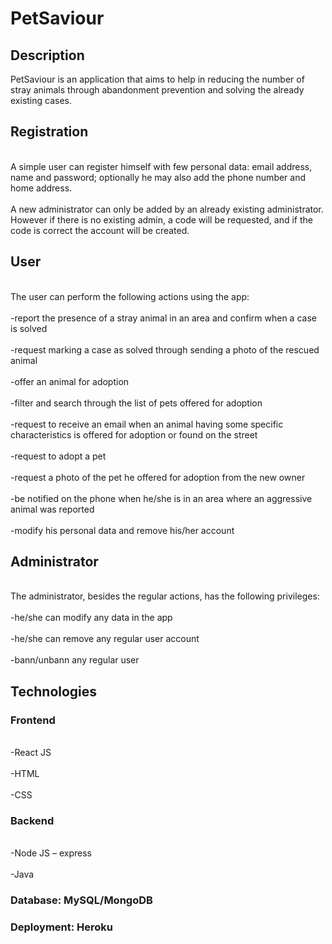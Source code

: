 # PetSaviour

## Description
PetSaviour is an application that aims to help in reducing the number of stray animals through abandonment prevention and solving the already existing cases.</br>

## Registration
<br>A simple user can register himself with few personal data: email address, name and password; optionally he may also add the phone number and home address.</br>
<br>A new administrator can only be added by an already existing administrator. However if there is no existing admin, a code will be requested, and if the code is correct the account will be created.</br>

## User
<br>The user can perform the following actions using the app:</br>
<br>-report the presence of a stray animal in an area and confirm when a case is solved</br>
<br>-request marking a case as solved through sending a photo of the rescued animal</br>
<br>-offer an animal for adoption</br>
<br>-filter and search through the list of pets offered for adoption</br>
<br>-request to receive an email when an animal having some specific characteristics is offered for adoption or found on the street</br>
<br>-request to adopt a pet</br>
<br>-request a photo of the pet he offered for adoption from the new owner</br>
<br>-be notified on the phone when he/she is in an area where an aggressive animal was reported<br>
<br>-modify his personal data and remove his/her account</br>

## Administrator
<br>The administrator, besides the regular actions, has the following privileges:</br>
<br>-he/she can modify any data in the app</br>
<br>-he/she can remove any regular user account</br>
<br>-bann/unbann any regular user</br>

## Technologies
### Frontend
<br>-React JS</br>
<br>-HTML</br>
<br>-CSS</br>
### Backend
<br>-Node JS – express</br>
<br>-Java</br>
### Database: MySQL/MongoDB
### Deployment: Heroku
